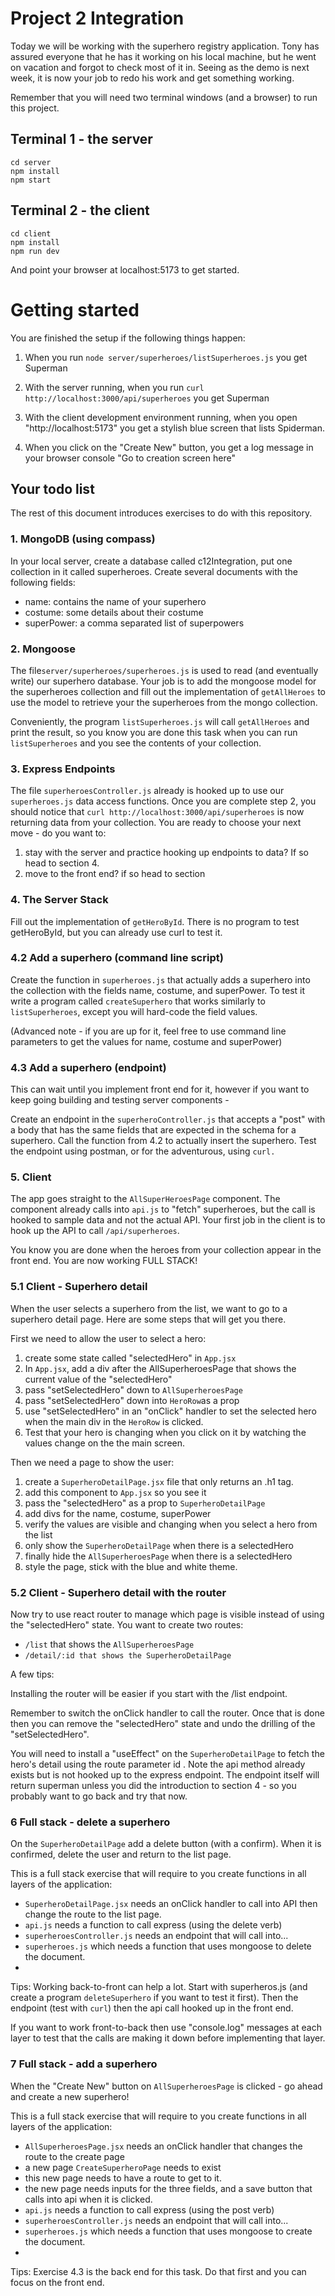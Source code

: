 # Project 2 Integration
Today we will be working with the superhero registry application. Tony has assured everyone that he has it working on his local machine, but he went on vacation and forgot to check most of it in. Seeing as the demo is next week, it is now your job to redo his work and get something working.

Remember that you will need two terminal windows (and a browser) to run this project.

## Terminal 1 - the server

```
cd server
npm install
npm start
```

## Terminal 2 - the client

```
cd client
npm install
npm run dev
```

And point your browser at localhost:5173 to get started.

# Getting started

 You are finished the setup if the following things happen:

 1. When you run `node server/superheroes/listSuperheroes.js` you get Superman

1. With the server running, when you run `curl http://localhost:3000/api/superheroes` you get Superman

2. With the client development environment running, when you open "http://localhost:5173" you get a stylish blue screen that lists Spiderman.

3. When you click on the "Create New" button, you get a log message in your browser console "Go to creation screen here"

## Your todo list

The rest of this document introduces exercises to do with this repository.  

### 1. MongoDB (using compass)
In your local server, create a database called c12Integration, put one collection in it called superheroes.  Create several documents with the following fields:

 - name: contains the name of your superhero 
 - costume: some details about their costume
 - superPower: a comma separated list of superpowers
### 2. Mongoose
The file`server/superheroes/superheroes.js` is used to read (and eventually write) our superhero database.  Your job is to add the mongoose model for the superheroes collection and fill out the implementation of `getAllHeroes` to use the model to retrieve your the superheroes from the mongo collection.

Conveniently, the program `listSuperheroes.js` will call `getAllHeroes` and print the result, so you know you are done this task when you can run `listSuperheroes` and you see the contents of your collection.

### 3. Express Endpoints
The file 	`superheroesController.js` already is hooked up to use our `superheroes.js` data access functions.  Once you are complete step 2, you should notice that `curl http://localhost:3000/api/superheroes` is now returning data from your collection.  You are ready to choose your next move - do you want to:
1. stay with the server and practice hooking up endpoints to data?  If so head to section 4.
1. move to the front end? if so head to section 

### 4. The Server Stack 
Fill out the implementation of `getHeroById`.  There is no program to test getHeroById, but you can already use curl to test it.

### 4.2 Add a superhero (command line script)
Create the function in `superheroes.js` that actually adds a superhero into the collection with the fields name, costume, and superPower.  To test it write a program called `createSuperhero` that works similarly to `listSuperheroes`, except you will hard-code the field values.

(Advanced note - if you are up for it,  feel free to use command line parameters to get the values for name, costume and superPower)

### 4.3 Add a superhero (endpoint)
This can wait until you implement front end for  it, however if you want to keep going building and testing server components - 
 
Create an endpoint in the `superheroController.js` that  accepts a "post" with a body that has the same fields that are expected in the schema for a superhero.  Call the function from 4.2 to actually insert the superhero.  Test the endpoint using postman, or for the adventurous, using `curl.`
 
 ### 5. Client
The app goes straight to the `AllSuperHeroesPage` component.  The component already calls into `api.js` to "fetch" superheroes, but the call is hooked to sample data and not the actual API.  Your first job in the client is to hook up the API to call `/api/superheroes`.

You know you are done when the heroes from your collection appear in the front end.  You are now working FULL STACK!

### 5.1 Client - Superhero detail
When the user selects a superhero from the list, we want to go to a superhero detail page.  Here are some steps that will get you there.

First we need to allow the user to select a hero:
1. create some state called "selectedHero" in `App.jsx`
2. In `App.jsx`, add a div after the AllSuperheroesPage that shows the current value of the "selectedHero" 
3. pass "setSelectedHero" down to `AllSuperheroesPage`
4. pass "setSelectedHero" down into `HeroRow`as a prop
5. use "setSelectedHero" in an "onClick" handler to set the selected hero when the main div in the `HeroRow` is clicked. 
6. Test that your hero is changing when you click on it by watching the values change on the the main screen.

Then we need a page to show the user:
1. create a `SuperheroDetailPage.jsx` file that only returns an .h1 tag.
1. add this component to `App.jsx` so you see it
1. pass the "selectedHero" as a prop to `SuperheroDetailPage`
1. add divs for the name, costume, superPower
1. verify the values are visible and changing when you select a hero from the list 
1. only show the `SuperheroDetailPage` when there is a selectedHero
1. finally hide the `AllSuperheroesPage` when there is a selectedHero
1. style the page, stick with the blue and white theme.
 
 ### 5.2 Client - Superhero detail with the router
Now try to use react router to manage which page is visible instead of using the "selectedHero" state.  You want to create two routes:
- `/list` that shows the `AllSuperheroesPage`
- `/detail/:id that shows the SuperheroDetailPage`

A few tips:

Installing the router will be easier if you start with the /list endpoint.  

Remember to switch the onClick handler to call the router. Once that is done then you can remove the "selectedHero" state and undo the drilling of the "setSelectedHero".

You will need to install a "useEffect" on the `SuperheroDetailPage` to fetch the hero's detail using the route parameter id .  Note the api method already exists but is not hooked up to the express endpoint.  The endpoint itself will return superman unless you did the introduction to section 4 - so you probably want to go back and try that now.

### 6 Full stack - delete a superhero
On the `SuperheroDetailPage` add a delete button (with a confirm).  When it is confirmed, delete the user and return to the list page.  

This is a full stack exercise that will require to you create functions in all layers of the application:
- `SuperheroDetailPage.jsx` needs an onClick handler to call into API then change the route to the list page.
- `api.js` needs a function to call express (using the delete verb)
- `superheroesController.js` needs an endpoint that will call into...
- `superheroes.js` which needs a function that uses mongoose to delete the document. 
- 
Tips:
Working back-to-front can help a lot.  Start with superheros.js (and create a program `deleteSuperhero` if you want to test it first).  Then the endpoint (test with `curl`) then the api call hooked up in the front end.

If you want to work front-to-back then use "console.log" messages at each layer to test that the calls are making it down before implementing that layer.

### 7 Full stack - add a superhero
When the "Create New" button on `AllSuperheroesPage`  is clicked - go ahead and create a new superhero!

This is a full stack exercise that will require to you create functions in all layers of the application:
- `AllSuperheroesPage.jsx` needs an onClick handler that changes the route to the create page
- a new page `CreateSuperheroPage` needs to exist
- this new page needs to have a route to get to it.
- the new page needs inputs for the three fields, and a save button that calls into api when it is clicked.
- `api.js` needs a function to call express (using the post verb)
- `superheroesController.js` needs an endpoint that will call into...
- `superheroes.js` which needs a function that uses mongoose to create the document. 
- 
Tips:
Exercise 4.3 is the back end for this task.  Do that first and you can focus on the front end.
